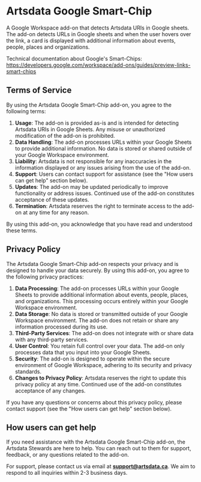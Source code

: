 Artsdata Google Smart-Chip
===================
A Google Workspace add-on that detects Artsdata URIs in Google sheets. The add-on detects URLs in Google sheets and when the user hovers over the link, a card is displayed with additional information about events, people, places and organizations.

Technical documentation about Google's Smart-Chips: https://developers.google.com/workspace/add-ons/guides/preview-links-smart-chips

Terms of Service
-----------------
By using the Artsdata Google Smart-Chip add-on, you agree to the following terms:

1. **Usage**: The add-on is provided as-is and is intended for detecting Artsdata URIs in Google Sheets. Any misuse or unauthorized modification of the add-on is prohibited.
2. **Data Handling**: The add-on processes URLs within your Google Sheets to provide additional information. No data is stored or shared outside of your Google Workspace environment.
3. **Liability**: Artsdata is not responsible for any inaccuracies in the information displayed or any issues arising from the use of the add-on.
4. **Support**: Users can contact support for assistance (see the "How users can get help" section below).
5. **Updates**: The add-on may be updated periodically to improve functionality or address issues. Continued use of the add-on constitutes acceptance of these updates.
6. **Termination**: Artsdata reserves the right to terminate access to the add-on at any time for any reason.

By using this add-on, you acknowledge that you have read and understood these terms.


Privacy Policy
--------------
The Artsdata Google Smart-Chip add-on respects your privacy and is designed to handle your data securely. By using this add-on, you agree to the following privacy practices:

1. **Data Processing**: The add-on processes URLs within your Google Sheets to provide additional information about events, people, places, and organizations. This processing occurs entirely within your Google Workspace environment.
2. **Data Storage**: No data is stored or transmitted outside of your Google Workspace environment. The add-on does not retain or share any information processed during its use.
3. **Third-Party Services**: The add-on does not integrate with or share data with any third-party services.
4. **User Control**: You retain full control over your data. The add-on only processes data that you input into your Google Sheets.
5. **Security**: The add-on is designed to operate within the secure environment of Google Workspace, adhering to its security and privacy standards.
6. **Changes to Privacy Policy**: Artsdata reserves the right to update this privacy policy at any time. Continued use of the add-on constitutes acceptance of any changes.

If you have any questions or concerns about this privacy policy, please contact support (see the "How users can get help" section below).


How users can get help
-----------------
If you need assistance with the Artsdata Google Smart-Chip add-on, the Artsdata Stewards are here to help. You can reach out to them for support, feedback, or any questions related to the add-on.

For support, please contact us via email at **support@artsdata.ca**. We aim to respond to all inquiries within 2-3 business days.
